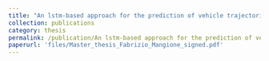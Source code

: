 ```yaml
---
title: "An lstm-based approach for the prediction of vehicle trajectories in the smart city environment"
collection: publications
category: thesis
permalink: /publication/An lstm-based approach for the prediction of vehicle trajectories in the smart city environment
paperurl: 'files/Master_thesis_Fabrizio_Mangione_signed.pdf'
---
```

